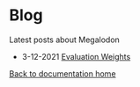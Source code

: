 # Blog

Latest posts about Megalodon

* 3-12-2021 [Evaluation Weights][3-12-2021-evalweights]

[Back to documentation home][home]

[home]: https://megalodon-chess.github.io/megalodon/
[3-12-2021-evalweights]: https://megalodon-chess.github.io/megalodon/blog/3-12-2021-evalweights
